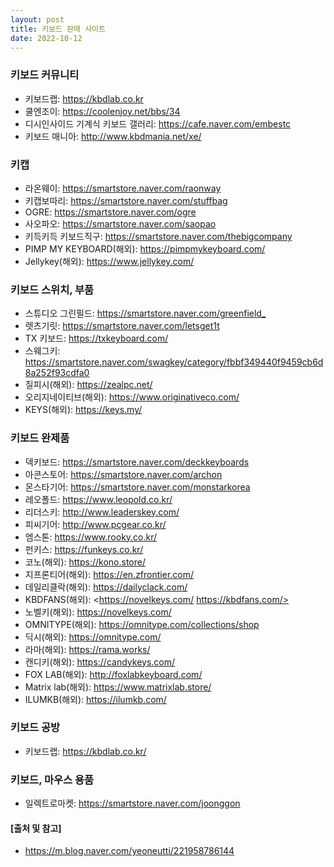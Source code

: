 ```yaml
---
layout: post
title: 키보드 판매 사이트
date: 2022-10-12
---
```


### 키보드 커뮤니티
* 키보드랩: <https://kbdlab.co.kr>
* 쿨엔조이: <https://coolenjoy.net/bbs/34>
* 디시인사이드 기계식 키보드 갤러리: <https://cafe.naver.com/embestc>
* 키보드 매니아: <http://www.kbdmania.net/xe/>

### 키캡
* 라온웨이: <https://smartstore.naver.com/raonway>
* 키캡보따리: <https://smartstore.naver.com/stuffbag>
* OGRE: <https://smartstore.naver.com/ogre>
* 사오파오: <https://smartstore.naver.com/saopao>
* 키득키득 키보드직구: <https://smartstore.naver.com/thebigcompany>
* PIMP MY KEYBOARD(해외): <https://pimpmykeyboard.com/>
* Jellykey(해외): <https://www.jellykey.com/>

### 키보드 스위치, 부품
* 스튜디오 그린필드: <https://smartstore.naver.com/greenfield_>
* 렛츠기릿: <https://smartstore.naver.com/letsget1t>
* TX 키보드: <https://txkeyboard.com/>
* 스웨그키: <https://smartstore.naver.com/swagkey/category/fbbf349440f9459cb6d8a252f93cdfa0>
* 질피시(해외): <https://zealpc.net/>
* 오리지네이티브(해외): <https://www.originativeco.com/>
* KEYS(해외): <https://keys.my/>

### 키보드 완제품
* 덱키보드: <https://smartstore.naver.com/deckkeyboards>
* 아콘스토어: <https://smartstore.naver.com/archon>
* 몬스타기어: <https://smartstore.naver.com/monstarkorea>
* 레오폴드: <https://www.leopold.co.kr/>
* 리더스키: <http://www.leaderskey.com/>
* 피씨기어: <http://www.pcgear.co.kr/>
* 엠스톤: <https://www.rooky.co.kr/>
* 펀키스: <https://funkeys.co.kr/>
* 코노(해외): <https://kono.store/>
* 지프론티어(해외): <https://en.zfrontier.com/>
* 데일리클락(해외): <https://dailyclack.com/>
* KBDFANS(해외): <https://novelkeys.com/ https://kbdfans.com/>
* 노벨키(해외): <https://novelkeys.com/>
* OMNITYPE(해외): <https://omnitype.com/collections/shop>
* 딕시(해외): <https://omnitype.com/>
* 라마(해외): <https://rama.works/>
* 캔디키(해외): <https://candykeys.com/>
* FOX LAB(해외): <http://foxlabkeyboard.com/>
* Matrix lab(해외): <https://www.matrixlab.store/>
* ILUMKB(해외): <https://ilumkb.com/>

### 키보드 공방
* 키보드랩: <https://kbdlab.co.kr/>

### 키보드, 마우스 용품
* 일렉트로마켓: <https://smartstore.naver.com/joonggon>

#### [출처 및 참고]
* <https://m.blog.naver.com/yeoneutti/221958786144>
